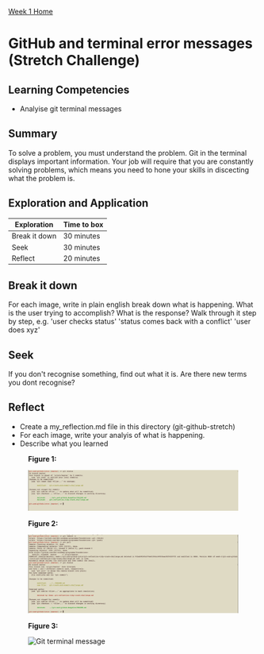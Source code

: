 [Week 1 Home](../)

# GitHub and terminal error messages (Stretch Challenge)

## Learning Competencies

- Analyise git terminal messages

## Summary

To solve a problem, you must understand the problem. Git in the terminal displays important information. Your job will require that you are constantly solving problems, which means you need to hone your skills in discecting what the problem is.

## Exploration and Application

Exploration | Time to box |
------------|----------|
Break it down  | 30 minutes
Seek | 30 minutes
Reflect | 20 minutes


## Break it down
For each image, write in plain english break down what is happening. What is the user trying to accomplish? What is the response?
Walk through it step by step, e.g.
'user checks status'
'status comes back with a conflict'
'user does xyz'

## Seek
If you don't recognise something, find out what it is. Are there new terms you dont recognise?

## Reflect
- Create a my_reflection.md file in this directory (git-github-stretch)
- For each image, write your analyis of what is happening.
- Describe what you learned

<figure>
  <figcaption>
    <p><strong>Figure 1:</strong></p>
  </figcaption>
  <img src="../../images/github_7_terminal_message.png" alt="Git terminal message"><br>

</figure>

<figure>
  <figcaption>
    <p><strong>Figure 2:</strong></p>
  </figcaption>
  <img src="../../images/github_8_terminal_message.png" alt="Git terminal message"><br>

</figure>

<figure>
  <figcaption>
    <p><strong>Figure 3:</strong></p>
  </figcaption>
  <img src="../../../images/github_9_terminal_message.png" alt="Git terminal message"><br>

</figure>